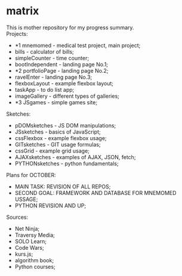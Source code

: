 # matrix
  
  
This is mother repository for my progress summary.  
Projects:  
- *1 mnemomed - medical test project, main project;  
- bills - calculator of bills;  
- simpleCounter - time counter;  
- bootIndependent - landing page No.1;  
- *2 portfolioPage - landing page No.2;  
- ravelEnter - landing page No.3;  
- flexboxLayout - example flexbox layout;  
- taskApp - to do list app;  
- imageGallery - different types of galleries;  
- *3 JSgames - simple games site;  
    
Sketches:  
- pDOMsketches - JS DOM manipulations;  
- JSsketches - basics of JavaScript;   
- cssFlexbox - example flexbox usage;  
- GITsketches - GIT usage formulas;  
- cssGrid - example grid usage;  
- AJAXsketches - examples of AJAX, JSON, fetch;  
- PYTHONsketches - python fundamentals;  
    
Plans for OCTOBER: 
- MAIN TASK: REVISION OF ALL REPOS;  
- SECOND GOAL: FRAMEWORK AND DATABASE FOR MNEMOMED USSAGE;  
- PYTHON REVISION AND UP;  
  
  
<!-- - STRATEGIC GOAL: BACK END - NODE.JS FOR MNEMOMED USSAGE;   
- REACT/VUE;  
- GET/POST METHODS;   
- Mnemomed upradges, Mnemomed - main project, mnemomed backend;  
- One more Landing Page - personal portfolio;  
- Form validation - portfolioPage;  
- Exploring DOM and AJAX more;  
- jQuery repo upradges;  
- explore materialize css;  
- algorithms in python and js;  
- JS exercises;  
- MAKING STRICT PLANS;  
- Python simple apps;  
- MIN 2x POMODORO PER DAY;   -->
    
Sources:  
- Net Ninja;  
- Traversy Media;  
- SOLO Learn;  
- Code Wars;  
- kurs.js;  
- algorithm book;  
- Python courses;  